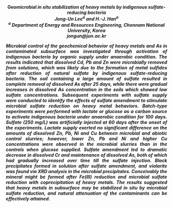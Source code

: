 <center><strong>Geomicrobial <i>in situ<i> stabilization of heavy metals by indigenous
sulfate-reducing bacteria <strong>

<center><strong>Jong-Un Lee<sup>a</sup></strong> and H.-J. Han<sup>a</sup>

<center><i><sup>a</sup> Department of Energy and Resources Engineering, Chonnam National
University, Korea</i>

<center><i>jongun@jun.ac.kr</i>

<p style=text-align:justify>Microbial control of the geochemical behavior of heavy metals and As in
contaminated subsurface was investigated through activation of
indigenous bacteria by organic supply under anaerobic condition. The
results indicated that dissolved Cd, Pb and Zn were microbially removed
from solutions, which was likely due to the formation of metal sulfides
after reduction of natural sulfate by indigenous sulfate-reducing
bacteria. The soil containing a large amount of sulfate resulted in
complete removal of dissolved As after 25 days, while there were gradual
increases in dissolved As concentration in the soils which showed low
sulfate concentrations. Subsequent experiments with sulfate supply were
conducted to identify the effects of sulfate amendment to stimulate
microbial sulfate reduction on heavy metal behaviors. Batch-type
experiments were performed with lactate or glucose as a carbon source to
activate indigenous bacteria under anaerobic condition for 100 days.
Sulfate (250 mg/L) was artificially injected at 60 days after the onset
of the experiments. Lactate supply exerted no significant difference on
the amounts of dissolved Zn, Pb, Ni and Cu between microbial and abiotic
control slurries; however, lower Zn, Pb and Ni and higher Cu
concentrations were observed in the microbial slurries than in the
controls when glucose supplied. Sulfate amendment led to dramatic
decrease in dissolved Cr and maintenance of dissolved As, both of which
had gradually increased over time till the sulfate injection. Black
precipitates formed in solution after sulfate amendment, and violarite
was found via XRD analysis in the microbial precipitates. Conceivably
the mineral might be formed after Fe(III) reduction and microbial
sulfate reduction with coprecipitation of heavy metals. The results
suggested that heavy metals in subsurface may be stabilized in situ by
microbial sulfate reduction, and natural attenuation of the contaminants
can be effectively attained.
